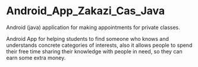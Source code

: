 # Android_App_Zakazi_Cas_Java
Android (java) application for making appointments for private classes.

Android App for helping students to find someone who knows and understands concrete categories of interests, 
also it allows people to spend their free time sharing their knowledge with people in need, so they can earn some extra money.
